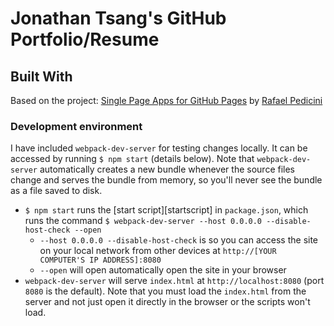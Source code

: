 # Jonathan Tsang's GitHub Portfolio/Resume

## Built With
Based on the project: [Single Page Apps for GitHub Pages](https://github.com/rafgraph/spa-github-pages) by [Rafael Pedicini](https://github.com/rafgraph)

### Development environment

I have included `webpack-dev-server` for testing changes locally. It can be accessed by running `$ npm start` (details below). Note that `webpack-dev-server` automatically creates a new bundle whenever the source files change and serves the bundle from memory, so you'll never see the bundle as a file saved to disk.

- `$ npm start` runs the [start script][startscript] in `package.json`, which runs the command `$ webpack-dev-server --host 0.0.0.0 --disable-host-check --open`
  - `--host 0.0.0.0 --disable-host-check` is so you can access the site on your local network from other devices at `http://[YOUR COMPUTER'S IP ADDRESS]:8080`
  - `--open` will open automatically open the site in your browser
- `webpack-dev-server` will serve `index.html` at `http://localhost:8080` (port `8080` is the default). Note that you must load the `index.html` from the server and not just open it directly in the browser or the scripts won't load.
